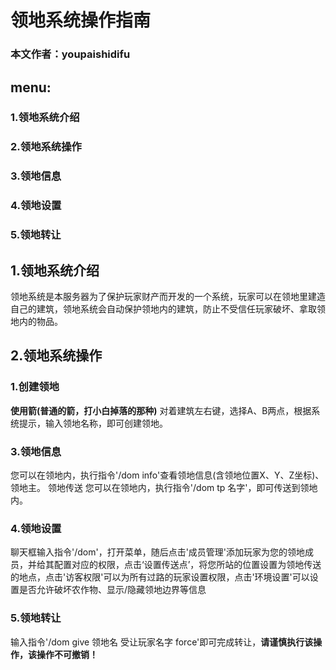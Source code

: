 # 领地系统操作指南
### 本文作者：youpaishidifu
## menu:
### 1.领地系统介绍
### 2.领地系统操作
### 3.领地信息
### 4.领地设置
### 5.领地转让

## 1.领地系统介绍
领地系统是本服务器为了保护玩家财产而开发的一个系统，玩家可以在领地里建造自己的建筑，领地系统会自动保护领地内的建筑，防止不受信任玩家破坏、拿取领地内的物品。
## 2.领地系统操作
### 1.创建领地
**使用箭(普通的箭，打小白掉落的那种)** 对着建筑左右键，选择A、B两点，根据系统提示，输入领地名称，即可创建领地。
### 3.领地信息
您可以在领地内，执行指令'/dom info'查看领地信息(含领地位置X、Y、Z坐标)、领地主。
领地传送
您可以在领地内，执行指令'/dom tp 名字'，即可传送到领地内。
### 4.领地设置
聊天框输入指令'/dom'，打开菜单，随后点击'成员管理'添加玩家为您的领地成员，并给其配置对应的权限，点击‘设置传送点’，将您所站的位置设置为领地传送的地点，点击'访客权限'可以为所有过路的玩家设置权限，点击'环境设置'可以设置是否允许破坏农作物、显示/隐藏领地边界等信息
### 5.领地转让
输入指令'/dom give 领地名 受让玩家名字 force'即可完成转让，**请谨慎执行该操作，该操作不可撤销！**
